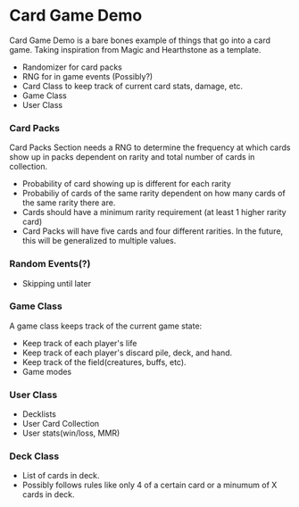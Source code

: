 # Card Game Demo

Card Game Demo is a bare bones example of things that go into a card game.  Taking inspiration from Magic and Hearthstone as a template.

  - Randomizer for card packs
  - RNG for in game events (Possibly?)
  - Card Class to keep track of current card stats, damage, etc.
  - Game Class
  - User Class

### Card Packs

Card Packs Section needs a RNG to determine the frequency at which cards show up in packs dependent on rarity and total number of cards in collection.
  - Probability of card showing up is different for each rarity
  - Probabiliy of cards of the same rarity dependent on how many cards of the same rarity there are.
  - Cards should have a minimum rarity requirement (at least 1 higher rarity card)
  - Card Packs will have five cards and four different rarities.  In the future, this will be generalized to multiple values.

### Random Events(?)
- Skipping until later

### Game Class
A game class keeps track of the current game state:
- Keep track of each player's life
- Keep track of each player's discard pile, deck, and hand.
- Keep track of the field(creatures, buffs, etc).
- Game modes

### User Class
- Decklists
- User Card Collection
- User stats(win/loss, MMR)

### Deck Class
- List of cards in deck.
- Possibly follows rules like only 4 of a certain card or a minumum of X cards in deck.
